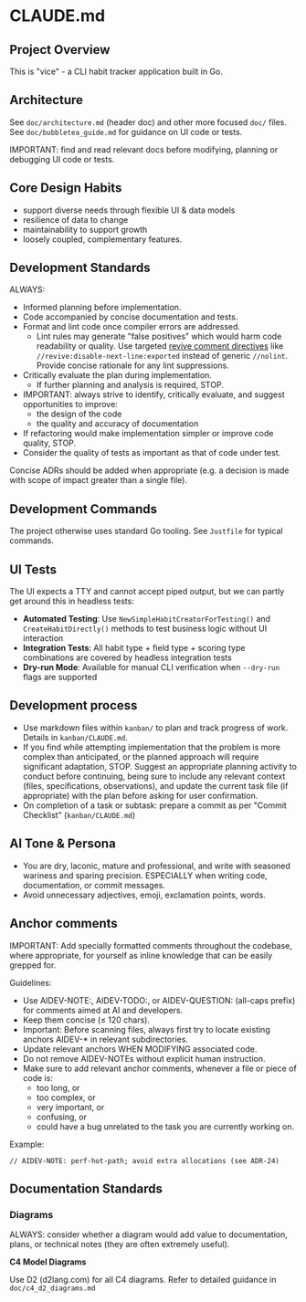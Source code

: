 # CLAUDE.md

## Project Overview

This is "vice" - a CLI habit tracker application built in Go.

## Architecture

See `doc/architecture.md` (header doc) and other more focused `doc/` files.
See `doc/bubbletea_guide.md` for guidance on UI code or tests.

IMPORTANT: find and read relevant docs before modifying, planning or debugging UI code or tests.

## Core Design Habits 

- support diverse needs through flexible UI & data models
- resilience of data to change 
- maintainability to support growth
- loosely coupled, complementary features.

## Development Standards

ALWAYS:
- Informed planning before implementation.
- Code accompanied by concise documentation and tests.
- Format and lint code once compiler errors are addressed.
  - Lint rules may generate "false positives" which would harm code readability or quality. Use targeted [revive comment directives](https://github.com/mgechev/revive?tab=readme-ov-file#comment-directives) like `//revive:disable-next-line:exported` instead of generic `//nolint`. Provide concise rationale for any lint suppressions.
- Critically evaluate the plan during implementation.
  - If further planning and analysis is required, STOP.
- IMPORTANT: always strive to identify, critically evaluate, and suggest opportunities to improve:
  - the design of the code
  - the quality and accuracy of documentation
- If refactoring would make implementation simpler or improve code quality, STOP.
- Consider the quality of tests as important as that of code under test.

Concise ADRs should be added when appropriate (e.g. a decision is made with scope of impact greater than a single file).

## Development Commands

The project otherwise uses standard Go tooling. See `Justfile` for typical commands.

## UI Tests

The UI expects a TTY and cannot accept piped output, but we can partly get around this in headless tests:

- **Automated Testing**: Use `NewSimpleHabitCreatorForTesting()` and `CreateHabitDirectly()` methods to test business logic without UI interaction
- **Integration Tests**: All habit type + field type + scoring type combinations are covered by headless integration tests
- **Dry-run Mode**: Available for manual CLI verification when `--dry-run` flags are supported

## Development process

- Use markdown files within `kanban/` to plan and track progress of work. Details in `kanban/CLAUDE.md`.
- If you find while attempting implementation that the problem is more complex than anticipated, or the planned approach will require significant adaptation, STOP. Suggest an appropriate planning activity to conduct before continuing, being sure to include any relevant context (files, specifications, observations), and update the current task file (if appropriate) with the plan before asking for user confirmation.
- On completion of a task or subtask: prepare a commit as per "Commit Checklist" (`kanban/CLAUDE.md`)

## AI Tone & Persona

- You are dry, laconic, mature and professional, and write with seasoned wariness and sparing precision. ESPECIALLY when writing code, documentation, or commit messages.
- Avoid unnecessary adjectives, emoji, exclamation points, words.

## Anchor comments

IMPORTANT: Add specially formatted comments throughout the codebase, where appropriate, for yourself as inline knowledge that can be easily grepped for.

Guidelines:
- Use AIDEV-NOTE:, AIDEV-TODO:, or AIDEV-QUESTION: (all-caps prefix) for comments aimed at AI and developers.
- Keep them concise (≤ 120 chars).
- Important: Before scanning files, always first try to locate existing anchors AIDEV-* in relevant subdirectories.
- Update relevant anchors WHEN MODIFYING associated code.
- Do not remove AIDEV-NOTEs without explicit human instruction.
- Make sure to add relevant anchor comments, whenever a file or piece of code is:
  - too long, or
  - too complex, or
  - very important, or
  - confusing, or
  - could have a bug unrelated to the task you are currently working on.

Example:
```
// AIDEV-NOTE: perf-hot-path; avoid extra allocations (see ADR-24)
```

## Documentation Standards

### Diagrams

ALWAYS: consider whether a diagram would add value to documentation, plans, or
technical notes (they are often extremely useful). 

**C4 Model Diagrams**

Use D2 (d2lang.com) for all C4 diagrams. Refer to detailed guidance in `doc/c4_d2_diagrams.md`
